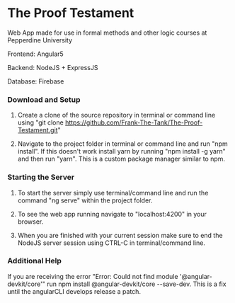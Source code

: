 # The Proof Testament   

Web App made for use in formal methods and other logic courses at Pepperdine University

Frontend: Angular5

Backend: NodeJS + ExpressJS

Database: Firebase

### Download and Setup

1. Create a clone of the source repository in terminal or command line using "git clone https://github.com/Frank-The-Tank/The-Proof-Testament.git"

2. Navigate to the project folder in terminal or command line and run "npm install". If this doesn't work install yarn by running "npm install -g yarn" and then run "yarn". This is a custom package manager similar to npm.

### Starting the Server

1. To start the server simply use terminal/command line and run the command "ng serve" within the project folder.

2. To see the web app running navigate to "localhost:4200" in your browser.

3. When you are finished with your current session make sure to end the NodeJS server session using CTRL-C in terminal/command line.

### Additional Help
If you are receiving the error "Error: Could not find module '@angular-devkit/core'" run npm install @angular-devkit/core --save-dev. This is a fix until the angularCLI develops release a patch.

